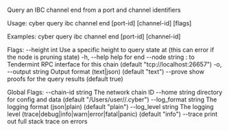 Query an IBC channel end from a port and channel identifiers

Usage:
  cyber query ibc channel end [port-id] [channel-id] [flags]

Examples:
cyber query ibc channel end [port-id] [channel-id]

Flags:
      --height int      Use a specific height to query state at (this can error if the node is pruning state)
  -h, --help            help for end
      --node string     <host>:<port> to Tendermint RPC interface for this chain (default "tcp://localhost:26657")
  -o, --output string   Output format (text|json) (default "text")
      --prove           show proofs for the query results (default true)

Global Flags:
      --chain-id string     The network chain ID
      --home string         directory for config and data (default "/Users/user//.cyber")
      --log_format string   The logging format (json|plain) (default "plain")
      --log_level string    The logging level (trace|debug|info|warn|error|fatal|panic) (default "info")
      --trace               print out full stack trace on errors

